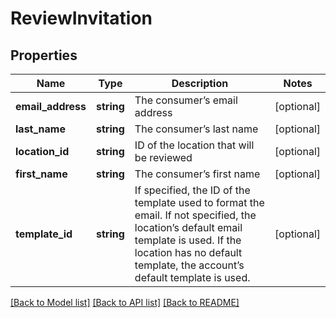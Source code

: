 # ReviewInvitation

## Properties
Name | Type | Description | Notes
------------ | ------------- | ------------- | -------------
**email_address** | **string** | The consumer’s email address | [optional] 
**last_name** | **string** | The consumer’s last name | [optional] 
**location_id** | **string** | ID of the location that will be reviewed | [optional] 
**first_name** | **string** | The consumer’s first name | [optional] 
**template_id** | **string** | If specified, the ID of the template used to format the email.  If not specified, the location’s default email template is used.  If the location has no default template, the account’s default template is used. | [optional] 

[[Back to Model list]](../README.md#documentation-for-models) [[Back to API list]](../README.md#documentation-for-api-endpoints) [[Back to README]](../README.md)


